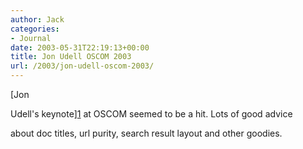 ```yaml
---
author: Jack
categories:
- Journal
date: 2003-05-31T22:19:13+00:00
title: Jon Udell OSCOM 2003
url: /2003/jon-udell-oscom-2003/
---
```


[Jon
  

  
Udell's keynote][1] at OSCOM seemed to be a hit. Lots of good advice
  

  
about doc titles, url purity, search result layout and other goodies.

 [1]: http://weblog.infoworld.com/udell/misc/oscom/intro.html